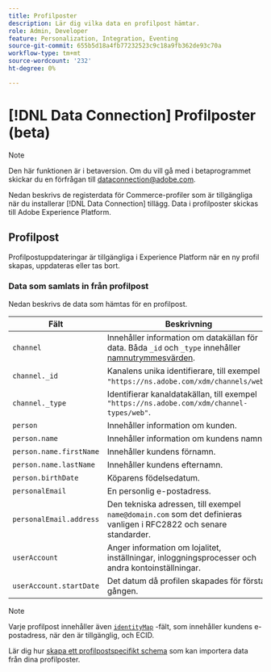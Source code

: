 ```yaml
---
title: Profilposter
description: Lär dig vilka data en profilpost hämtar.
role: Admin, Developer
feature: Personalization, Integration, Eventing
source-git-commit: 655b5d18a4fb77232523c9c18a9fb362de93c70a
workflow-type: tm+mt
source-wordcount: '232'
ht-degree: 0%

---
```


# [!DNL Data Connection] Profilposter (beta)

>[!NOTE]
>
>Den här funktionen är i betaversion. Om du vill gå med i betaprogrammet skickar du en förfrågan till [dataconnection@adobe.com](mailto:dataconnection@adobe.com).

Nedan beskrivs de registerdata för Commerce-profiler som är tillgängliga när du installerar [!DNL Data Connection] tillägg. Data i profilposter skickas till Adobe Experience Platform.

## Profilpost

Profilpostuppdateringar är tillgängliga i Experience Platform när en ny profil skapas, uppdateras eller tas bort.

### Data som samlats in från profilpost

Nedan beskrivs de data som hämtas för en profilpost.

| Fält | Beskrivning |
|---|---|
| `channel` | Innehåller information om datakällan för data. Båda `_id` och `_type` innehåller [namnutrymmesvärden](https://experienceleague.adobe.com/docs/experience-platform/xdm/schema/namespaces.html). |
| `channel._id` | Kanalens unika identifierare, till exempel `"https://ns.adobe.com/xdm/channels/web"`. |
| `channel._type` | Identifierar kanaldatakällan, till exempel `"https://ns.adobe.com/xdm/channel-types/web"`. |
| `person` | Innehåller information om kunden. |
| `person.name` | Innehåller information om kundens namn. |
| `person.name.firstName` | Innehåller kundens förnamn. |
| `person.name.lastName` | Innehåller kundens efternamn. |
| `person.birthDate` | Köparens födelsedatum. |
| `personalEmail` | En personlig e-postadress. |
| `personalEmail.address` | Den tekniska adressen, till exempel `name@domain.com` som det definieras vanligen i RFC2822 och senare standarder. |
| `userAccount` | Anger information om lojalitet, inställningar, inloggningsprocesser och andra kontoinställningar. |
| `userAccount.startDate` | Det datum då profilen skapades för första gången. |

>[!NOTE]
>
>Varje profilpost innehåller även [`identityMap`](https://experienceleague.adobe.com/docs/experience-platform/xdm/field-groups/profile/identitymap.html) -fält, som innehåller kundens e-postadress, när den är tillgänglig, och ECID.

Lär dig hur [skapa ett profilpostspecifikt schema](profile-data.md) som kan importera data från dina profilposter.
